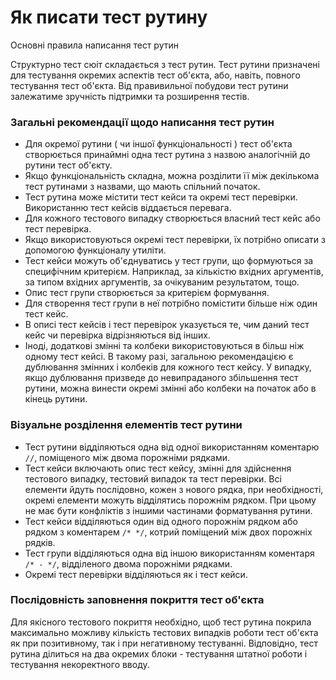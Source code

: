 # Як писати тест рутину

Основні правила написання тест рутин

Структурно тест сюіт складається з тест рутин. Тест рутини призначені для тестування окремих аспектів тест об'єкта, або, навіть, повного тестування тест об'єкта. Від правивильної побудови тест рутини залежатиме зручність підтримки та розширення тестів.

### Загальні рекомендації щодо написання тест рутин

- Для окремої рутини ( чи іншої функціональності ) тест об'єкта створюється принаймні одна тест рутина з назвою аналогічній до рутини тест об'єкту.
- Якщо функціональність складна, можна розділити її між декількома тест рутинами з назвами, що мають спільний початок.
- Тест рутина може містити тест кейси та окремі тест перевірки. Використанню тест кейсів віддається перевага.
- Для кожного тестового випадку створюється власний тест кейс або тест перевірка.
- Якщо використовуються окремі тест перевірки, їх потрібно описати з допомогою функціоналу утиліти.
- Тест кейси можуть об'єднуватись у тест групи, що формуються за специфічним критерієм. Наприклад, за кількістю вхідних аргументів, за типом вхідних аргументів, за очікуваним результатом, тощо.
- Опис тест групи створюється за критерієм формування.
- Для створення тест групи в неї потрібно помістити більше ніж один тест кейс.
- В описі тест кейсів і тест перевірок указується те, чим даний тест кейс чи перевірка відрізняються від інших.
- Іноді, додаткові змінні та колбеки використовуються в більш ніж одному тест кейсі. В такому разі, загальною рекомендацією є дублювання змінних і колбеків для кожного тест кейсу. У випадку, якщо дублювання призведе до невипраданого збільшення тест рутини, можна винести окремі змінні або колбеки на початок або в кінець рутини.

### Візуальне розділення елементів тест рутини

- Тест рутини відділяються одна від одної використанням коментарю `//`, поміщеного між двома порожніми рядками.
- Тест кейси включають опис тест кейсу, змінні для здійснення тестового випадку, тестовий випадок та тест перевірки. Всі елементи йдуть послідовно, кожен з нового рядка, при необхідності, окремі елементи можуть відділятись порожнім рядком. При цьому не має бути конфліктів з іншими частинами форматування рутини.
- Тест кейси відділяються один від одного порожнім рядком або рядком з коментарем `/* */`, котрий поміщений між двох порожніх рядків.
- Тест групи відділяються одна від іншою використанням коментаря `/* - */`, відділеного двома порожніми рядками.
- Окремі тест перевірки відділяються як і тест кейси.

### Послідовність заповнення покриття тест об'єкта

Для якісного тестового покриття необхідно, щоб тест рутина покрила максимально можливу кількість тестових випадків роботи тест об'єкта як при позитивному, так і при негативному тестуванні. Відповідно, тест рутина ділиться на два окремих блоки - тестування штатної роботи і тестування некоректного вводу.
